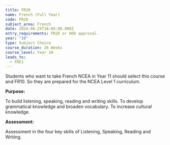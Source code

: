 ```yaml
---
title: FR20
name: French (Full Year)
code: FR20
subject_area: French
date: 2024-06-25T16:04:00.000Z
entry_requirements: FR2E or HOD approval.
year: "10"
type: Subject Choice
course_duration: 26 Weeks
course_level: Year 10
leads_to:
  - FRE1
---
```

Students who want to take French NCEA in Year 11 should select this course and FR10. So they are prepared for the NCEA Level 1 curriculum.

**Purpose:**

To build listening, speaking, reading and writing skills. To develop grammatical knowledge and broaden vocabulary. To increase cultural knowledge.

**Assessment:**

Assessment in the four key skills of Listening, Speaking, Reading and Writing.
